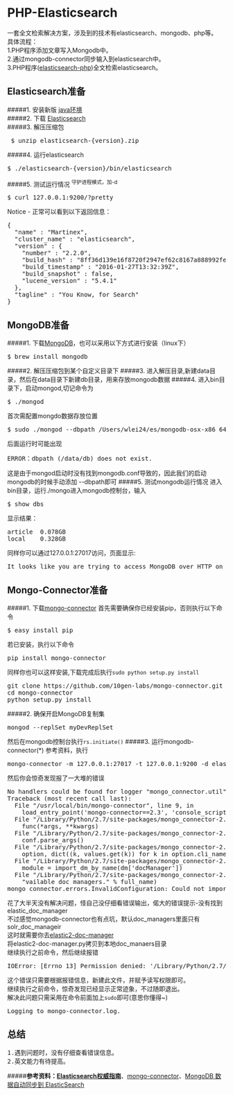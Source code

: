 # PHP-Elasticsearch
一套全文检索解决方案，涉及到的技术有elasticsearch、mongodb、php等。<br/>
具体流程：<br/>
1.PHP程序添加文章写入Mongodb中。<br/>
2.通过mongodb-connector同步输入到elasticsearch中。<br/>
3.PHP程序([elasticsearch-php](https://github.com/elastic/elasticsearch-php))全文检索elasticsearch。<br/>
## Elasticsearch准备
#####1. 安装新版 <a href="http://www.java.com" target="_blank">java环境</a><br/>
#####2. 下载 <a href="http://www.elasticsearch.org/download" target="_blank">Elasticsearch</a><br/>
#####3. 解压压缩包
<pre> $ unzip elasticsearch-{version}.zip</pre>
#####4. 运行elasticsearch
<pre>$ ./elasticsearch-{version}/bin/elasticsearch</pre>
#####5. 测试运行情况  <sup>守护进程模式，加-d</sup>
<pre>$ curl 127.0.0.1:9200/?pretty</pre>
Notice - 正常可以看到以下返回信息：
<pre>
{
  "name" : "Martinex",
  "cluster_name" : "elasticsearch",
  "version" : {
    "number" : "2.2.0",
    "build_hash" : "8ff36d139e16f8720f2947ef62c8167a888992fe",
    "build_timestamp" : "2016-01-27T13:32:39Z",
    "build_snapshot" : false,
    "lucene_version" : "5.4.1"
  },
  "tagline" : "You Know, for Search"
}
</pre>
## MongoDB准备
#####1. 下载[MongoDB](http://www.mongodb.org/downloads)，也可以采用以下方式进行安装（linux下）
<pre>$ brew install mongodb</pre>
#####2. 解压压缩包到某个自定义目录下
#####3. 进入解压目录,新建data目录，然后在data目录下新建db目录，用来存放mongodb数据
#####4. 进入bin目录下，启动mongod,切记命令为
<pre>$ ./mongod</pre>
首次需配置mongdo数据存放位置
<pre>$ sudo ./mongod --dbpath /Users/wlei24/es/mongodb-osx-x86_64-3.0.0/data/db/</pre>
后面运行时可能出现
<pre>ERROR：dbpath (/data/db) does not exist.</pre>
这是由于mongod启动时没有找到mongodb.conf导致的，因此我们的启动mongodb的时候手动添加 --dbpath即可
#####5. 测试mongodb运行情况
进入bin目录，运行./mongo进入mongodb控制台，输入
<pre>$ show dbs</pre>
显示结果：
<pre>
article  0.078GB
local    0.328GB
</pre>
同样你可以通过127.0.0.1:27017访问，页面显示:
<pre>It looks like you are trying to access MongoDB over HTTP on the native driver port.</pre>
## Mongo-Connector准备
#####1. 下载[mongo-connector](https://github.com/mongodb-labs/mongo-connector)
首先需要确保你已经安装pip，否则执行以下命令
<pre>$ easy_install pip</pre>
若已安装，执行以下命令
<pre>pip install mongo-connector</pre>
同样你也可以这样安装,下载完成后执行`sudo python setup.py install`
<pre>
git clone https://github.com/10gen-labs/mongo-connector.git
cd mongo-connector
python setup.py install
</pre>
#####2. 确保开启MongoDB复制集
<pre>
mongod --replSet myDevReplSet
</pre>
然后在mongodb控制台执行`rs.initiate()`
#####3. 运行mongodb-connector(*)
参考资料，执行
<pre>mongo-connector -m 127.0.0.1:27017 -t 127.0.0.1:9200 -d elastic_doc_manager</pre>
然后你会惊奇发现报了一大堆的错误
<pre>
No handlers could be found for logger "mongo_connector.util"
Traceback (most recent call last):
  File "/usr/local/bin/mongo-connector", line 9, in <module>
    load_entry_point('mongo-connector==2.3', 'console_scripts', 'mongo-connector')()
  File "/Library/Python/2.7/site-packages/mongo_connector-2.3-py2.7.egg/mongo_connector/util.py", line 85, in wrapped
    func(*args, **kwargs)
  File "/Library/Python/2.7/site-packages/mongo_connector-2.3-py2.7.egg/mongo_connector/connector.py", line 1041, in main
    conf.parse_args()
  File "/Library/Python/2.7/site-packages/mongo_connector-2.3-py2.7.egg/mongo_connector/config.py", line 118, in parse_args
    option, dict((k, values.get(k)) for k in option.cli_names))
  File "/Library/Python/2.7/site-packages/mongo_connector-2.3-py2.7.egg/mongo_connector/connector.py", line 824, in apply_doc_managers
    module = import_dm_by_name(dm['docManager'])
  File "/Library/Python/2.7/site-packages/mongo_connector-2.3-py2.7.egg/mongo_connector/connector.py", line 814, in import_dm_by_name
    "vailable doc managers." % full_name)
mongo_connector.errors.InvalidConfiguration: Could not import mongo_connector.doc_managers.elastic_doc_manager. It could be that this doc manager has been moved out of this project and is maintained elsewhere. Make sure that you have the doc manager installed alongside mongo-connector. Check the README for a list of available doc managers.
</pre>
花了大半天没有解决问题，怪自己没仔细看错误输出，偌大的错误提示-没有找到elastic_doc_manager<br/>
不过感觉mongodb-connector也有点坑，默认doc_managers里面只有solr_doc_manageir<br/>
这时就需要你去[elastic2-doc-manager](https://github.com/mongodb-labs/elastic2-doc-manager)<br/>
将elastic2-doc-manager.py拷贝到本地doc_manaers目录<br/>
继续执行之前命令，然后继续报错
<pre>
IOError: [Errno 13] Permission denied: '/Library/Python/2.7/site-packages/mongo_connector-2.3-py2.7.egg/mongo_connector/doc_managers/mongo-connector.log'
</pre>
这个错误只需要根据报错信息，新建此文件，并赋予读写权限即可。<br/>
继续执行之前命令，惊奇发现已经显示正常迹象，不过随即退出。<br/>
解决此问题只需采用在命令前面加上`sudo`即可(意思你懂得~)
<pre>Logging to mongo-connector.log.</pre>

## 总结
<pre>
1.遇到问题时，没有仔细查看错误信息。
2.英文能力有待提高。
</pre>

#####<b>参考资料：<a href="https://www.gitbook.com/book/looly/elasticsearch-the-definitive-guide-cn/details" target="_blank">Elasticsearch权威指南</a></b>、[mongo-connector](https://github.com/mongodb-labs/mongo-connector/blob/master/README.rst)、[MongoDB 数据自动同步到 ElasticSearch](https://segmentfault.com/a/1190000003773614)

